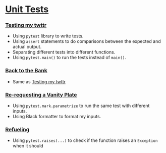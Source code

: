# [Unit Tests](pset_5)

### [Testing my twttr](test_twttr/test_twttr.py)
- Using `pytest` library to write tests.
- Using `assert` statements to do comparisons between the expected and actual output.
- Separating different tests into different functions.
- Using `pytest.main()` to run the tests instead of `main()`.

### [Back to the Bank](test_bank/test_bank.py)
- Same as [Testing my twttr](#testing-my-twttr)

### [Re-requesting a Vanity Plate](test_plates/test_plates.py)
- Using `pytest.mark.parametrize` to run the same test with different inputs.
- Using Black formatter to format my inputs.

### [Refueling](test_fuel/test_fuel.py)
- Using `pytest.raises(...)` to check if the function raises an `Exception` when it should